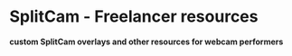 # SplitCam - Freelancer resources

**custom SplitCam overlays and other resources for webcam performers**
